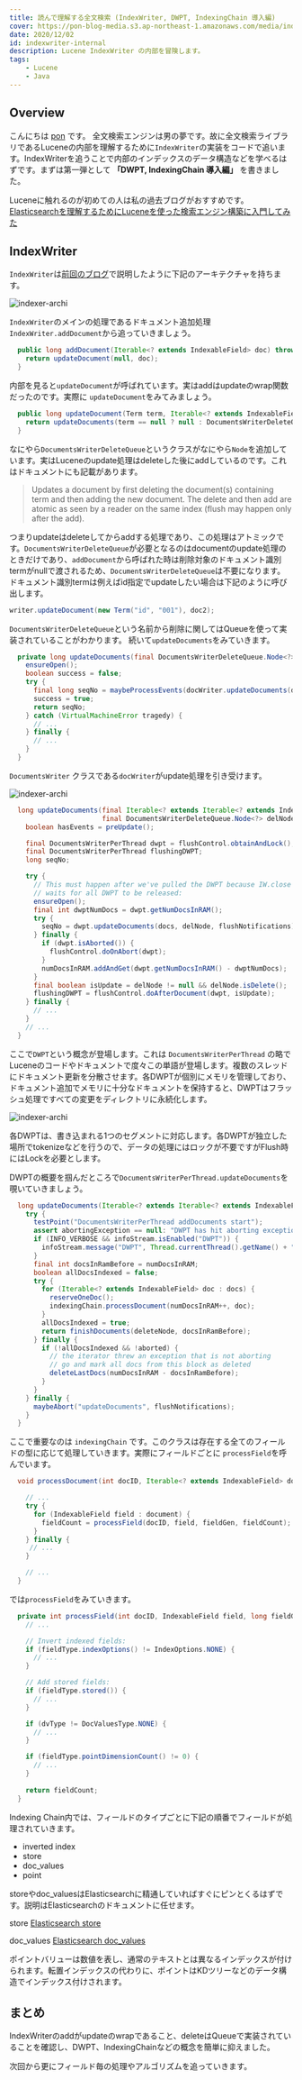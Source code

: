 ```yaml
---
title: 読んで理解する全文検索 (IndexWriter, DWPT, IndexingChain 導入編)
cover: https://pon-blog-media.s3.ap-northeast-1.amazonaws.com/media/indexwriter1.jpg
date: 2020/12/02
id: indexwriter-internal
description: Lucene IndexWriter の内部を冒険します。
tags:
    - Lucene
    - Java
---
```


## Overview

こんにちは [pon](https://twitter.com/po3rin) です。
全文検索エンジンは男の夢です。故に全文検索ライブラリであるLuceneの内部を理解するために```IndexWriter```の実装をコードで追います。IndexWriterを追うことで内部のインデックスのデータ構造などを学べるはずです。まずは第一弾として **「DWPT, IndexingChain 導入編」** を書きました。

Luceneに触れるのが初めての人は私の過去ブログがおすすめです。
[Elasticsearchを理解するためにLuceneを使った検索エンジン構築に入門してみた](https://po3rin.com/blog/try-lucene)

## IndexWriter

```IndexWriter```は[前回のブログ](https://po3rin.com/blog/try-lucene)で説明したように下記のアーキテクチャを持ちます。

![indexer-archi](https://pon-blog-media.s3.ap-northeast-1.amazonaws.com/media/lucene-archi.png)

```IndexWriter```のメインの処理であるドキュメント追加処理```IndexWriter.addDocument```から追っていきましょう。

```java
  public long addDocument(Iterable<? extends IndexableField> doc) throws IOException {
    return updateDocument(null, doc);
  }
```

内部を見ると```updateDocument```が呼ばれています。実はaddはupdateのwrap関数だったのです。実際に ```updateDocument```をみてみましょう。

```java
  public long updateDocument(Term term, Iterable<? extends IndexableField> doc) throws IOException {
    return updateDocuments(term == null ? null : DocumentsWriterDeleteQueue.newNode(term), List.of(doc));
  }
```

なにやら```DocumentsWriterDeleteQueue```というクラスがなにやら```Node```を追加しています。実はLuceneのupdate処理はdeleteした後にaddしているのです。これはドキュメントにも記載があります。

> Updates a document by first deleting the document(s) containing term and then adding the new document. The delete and then add are atomic as seen by a reader on the same index (flush may happen only after the add).

つまりupdateはdeleteしてからaddする処理であり、この処理はアトミックです。```DocumentsWriterDeleteQueue```が必要となるのはdocumentのupdate処理のときだけであり、```addDocument```から呼ばれた時は削除対象のドキュメント識別termがnullで渡されるため、```DocumentsWriterDeleteQueue```は不要になります。ドキュメント識別termは例えばid指定でupdateしたい場合は下記のように呼び出します。

```java
writer.updateDocument(new Term("id", "001"), doc2);
```

```DocumentsWriterDeleteQueue```という名前から削除に関してはQueueを使って実装されていることがわかります。
続いて```updateDocuments```をみていきます。

```java
  private long updateDocuments(final DocumentsWriterDeleteQueue.Node<?> delNode, Iterable<? extends Iterable<? extends IndexableField>> docs) throws IOException {
    ensureOpen();
    boolean success = false;
    try {
      final long seqNo = maybeProcessEvents(docWriter.updateDocuments(docs, delNode));
      success = true;
      return seqNo;
    } catch (VirtualMachineError tragedy) {
      // ...
    } finally {
      // ...
    }
  }
```

```DocumentsWriter``` クラスである```docWriter```がupdate処理を引き受けます。

![indexer-archi](https://pon-blog-media.s3.ap-northeast-1.amazonaws.com/media/docwriter.png)

```java
  long updateDocuments(final Iterable<? extends Iterable<? extends IndexableField>> docs,
                       final DocumentsWriterDeleteQueue.Node<?> delNode) throws IOException {
    boolean hasEvents = preUpdate();

    final DocumentsWriterPerThread dwpt = flushControl.obtainAndLock();
    final DocumentsWriterPerThread flushingDWPT;
    long seqNo;

    try {
      // This must happen after we've pulled the DWPT because IW.close
      // waits for all DWPT to be released:
      ensureOpen();
      final int dwptNumDocs = dwpt.getNumDocsInRAM();
      try {
        seqNo = dwpt.updateDocuments(docs, delNode, flushNotifications);
      } finally {
        if (dwpt.isAborted()) {
          flushControl.doOnAbort(dwpt);
        }
        numDocsInRAM.addAndGet(dwpt.getNumDocsInRAM() - dwptNumDocs);
      }
      final boolean isUpdate = delNode != null && delNode.isDelete();
      flushingDWPT = flushControl.doAfterDocument(dwpt, isUpdate);
    } finally {
      // ...
    }
    // ...
  }
```

ここで```DWPT```という概念が登場します。これは ```DocumentsWriterPerThread``` の略でLuceneのコードやドキュメントで度々この単語が登場します。複数のスレッドにドキュメント更新を分散させます。各DWPTが個別にメモリを管理しており、ドキュメント追加でメモリに十分なドキュメントを保持すると、DWPTはフラッシュ処理ですべての変更をディレクトリに永続化します。

![indexer-archi](https://pon-blog-media.s3.ap-northeast-1.amazonaws.com/media/dwpt.png)

各DWPTは、書き込まれる1つのセグメントに対応します。各DWPTが独立した場所でtokenizeなどを行うので、データの処理にはロックが不要ですがFlush時にはLockを必要とします。

DWPTの概要を掴んだところで```DocumentsWriterPerThread.updateDocuments```を覗いていきましょう。

```java
  long updateDocuments(Iterable<? extends Iterable<? extends IndexableField>> docs, DocumentsWriterDeleteQueue.Node<?> deleteNode, DocumentsWriter.FlushNotifications flushNotifications) throws IOException {
    try {
      testPoint("DocumentsWriterPerThread addDocuments start");
      assert abortingException == null: "DWPT has hit aborting exception but is still indexing";
      if (INFO_VERBOSE && infoStream.isEnabled("DWPT")) {
        infoStream.message("DWPT", Thread.currentThread().getName() + " update delTerm=" + deleteNode + " docID=" + numDocsInRAM + " seg=" + segmentInfo.name);
      }
      final int docsInRamBefore = numDocsInRAM;
      boolean allDocsIndexed = false;
      try {
        for (Iterable<? extends IndexableField> doc : docs) {
          reserveOneDoc();
          indexingChain.processDocument(numDocsInRAM++, doc);
        }
        allDocsIndexed = true;
        return finishDocuments(deleteNode, docsInRamBefore);
      } finally {
        if (!allDocsIndexed && !aborted) {
          // the iterator threw an exception that is not aborting
          // go and mark all docs from this block as deleted
          deleteLastDocs(numDocsInRAM - docsInRamBefore);
        }
      }
    } finally {
      maybeAbort("updateDocuments", flushNotifications);
    }
  }
```
ここで重要なのは ```indexingChain``` です。このクラスは存在する全てのフィールドの型に応じて処理していきます。実際にフィールドごとに ```processField```を呼んでいます。

```java
  void processDocument(int docID, Iterable<? extends IndexableField> document) throws IOException {

    // ...
    try {
      for (IndexableField field : document) {
        fieldCount = processField(docID, field, fieldGen, fieldCount);
      }
    } finally {
     // ...
    }

    // ...
  }
```

では```processField```をみていきます。

```java
  private int processField(int docID, IndexableField field, long fieldGen, int fieldCount) throws IOException {
    // ...

    // Invert indexed fields:
    if (fieldType.indexOptions() != IndexOptions.NONE) {
      // ...
    }

    // Add stored fields:
    if (fieldType.stored()) {
      // ...
    }

    if (dvType != DocValuesType.NONE) {
      // ...
    }

    if (fieldType.pointDimensionCount() != 0) {
      // ...
    }
    
    return fieldCount;
  }

```

Indexing Chain内では、フィールドのタイプごとに下記の順番でフィールドが処理されていきます。

* inverted index
* store
* doc_values
* point

storeやdoc_valuesはElasticsearchに精通していればすぐにピンとくるはずです。説明はElasticsearchのドキュメントに任せます。

store
[Elasticsearch store](https://www.elastic.co/guide/en/elasticsearch/reference/current/mapping-store.html)

doc_values
[Elasticsearch doc_values](https://www.elastic.co/guide/en/elasticsearch/reference/current/doc-values.html)

ポイントバリューは数値を表し、通常のテキストとは異なるインデックスが付けられます。転置インデックスの代わりに、ポイントはKDツリーなどのデータ構造でインデックス付けされます。

## まとめ

IndexWriterのaddがupdateのwrapであること、deleteはQueueで実装されていることを確認し、DWPT、IndexingChainなどの概念を簡単に抑えました。

次回から更にフィールド毎の処理やアルゴリズムを追っていきます。
